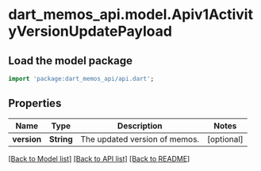 # dart_memos_api.model.Apiv1ActivityVersionUpdatePayload

## Load the model package
```dart
import 'package:dart_memos_api/api.dart';
```

## Properties
Name | Type | Description | Notes
------------ | ------------- | ------------- | -------------
**version** | **String** | The updated version of memos. | [optional] 

[[Back to Model list]](../README.md#documentation-for-models) [[Back to API list]](../README.md#documentation-for-api-endpoints) [[Back to README]](../README.md)


